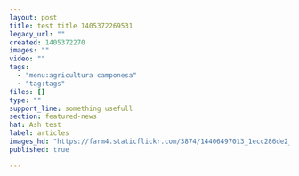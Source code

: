 ```yaml
---
layout: post
title: test title 1405372269531
legacy_url: ""
created: 1405372270
images: ""
video: ""
tags:
  - "menu:agricultura camponesa"
  - "tag:tags"
files: []
type: ""
support_line: something usefull
section: featured-news
hat: Ash test
label: articles
images_hd: "https://farm4.staticflickr.com/3874/14406497013_1ecc286de2_b.jpg"
published: true

---
```

